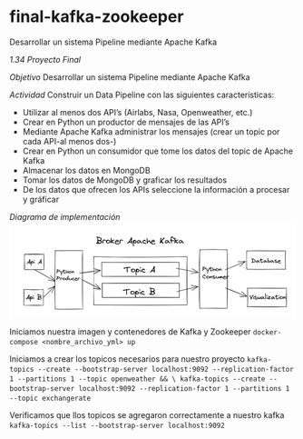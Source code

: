 # final-kafka-zookeeper
Desarrollar un sistema Pipeline mediante Apache Kafka

*1.34 Proyecto Final*

*Objetivo*
Desarrollar un sistema Pipeline mediante Apache Kafka

*Actividad*
Construir un Data Pipeline con las siguientes características:

- Utilizar al menos dos API’s (Airlabs, Nasa, Openweather, etc.)
- Crear en Python un productor de mensajes de las API’s
- Mediante Apache Kafka administrar los mensajes (crear un topic por cada API-al menos dos-)
- Crear en Python un consumidor que tome los datos del topic de Apache Kafka
- Almacenar los datos en MongoDB
- Tomar los datos de MongoDB y graficar los resultados
- De los datos que ofrecen los APIs seleccione la información a procesar y gráficar

*Diagrama de implementación*
![[Diagrama de implementación]](https://github.com/Haziel01/final-kafka-zookeeper/blob/main/kafka.png?raw=true)

Iniciamos nuestra imagen y contenedores de Kafka y Zookeeper
`docker-compose <nombre_archivo_yml> up`

Iniciamos a crear los topicos necesarios para nuestro proyecto
`kafka-topics --create --bootstrap-server localhost:9092 --replication-factor 1 --partitions 1 --topic openweather && \
kafka-topics --create --bootstrap-server localhost:9092 --replication-factor 1 --partitions 1 --topic exchangerate`

Verificamos que llos topicos se agregaron correctamente a nuestro kafka
`kafka-topics --list --bootstrap-server localhost:9092`
